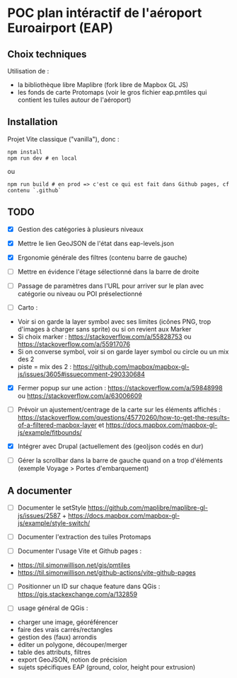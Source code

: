 # POC plan intéractif de l'aéroport Euroairport (EAP)

## Choix techniques

Utilisation de :
* la bibliothèque libre Maplibre (fork libre de Mapbox GL JS)
* les fonds de carte Protomaps (voir le gros fichier eap.pmtiles qui contient les tuiles autour de l'aéroport)

## Installation

Projet Vite classique ("vanilla"), donc :

```
npm install
npm run dev # en local
```

ou 

```
npm run build # en prod => c'est ce qui est fait dans Github pages, cf contenu `.github`
```

## TODO

- [x] Gestion des catégories à plusieurs niveaux

- [x] Mettre le lien GeoJSON de l'état dans eap-levels.json

- [x] Ergonomie générale des filtres (contenu barre de gauche)

- [ ] Mettre en évidence l'étage sélectionné dans la barre de droite

- [ ] Passage de paramètres dans l'URL pour arriver sur le plan avec catégorie ou niveau ou POI préselectionné

- [ ] Carto : 
* Voir si on garde la layer symbol avec ses limites (icônes PNG, trop d'images à charger sans sprite) ou si on revient aux Marker
* Si choix marker : https://stackoverflow.com/a/55828753 ou https://stackoverflow.com/a/55917076
* Si on converse symbol, voir si on garde layer symbol ou circle ou un mix des 2
* piste = mix des 2 : https://github.com/mapbox/mapbox-gl-js/issues/3605#issuecomment-290330684

- [x] Fermer popup sur une action : https://stackoverflow.com/a/59848998 ou https://stackoverflow.com/a/63006609

- [ ] Prévoir un ajustement/centrage de la carte sur les éléments affichés : https://stackoverflow.com/questions/45770260/how-to-get-the-results-of-a-filtered-mapbox-layer et https://docs.mapbox.com/mapbox-gl-js/example/fitbounds/

- [x] Intégrer avec Drupal (actuellement des (geo)json codés en dur)

- [ ] Gérer la scrollbar dans la barre de gauche quand on a trop d'éléments (exemple Voyage > Portes d'embarquement)

## A documenter

- [ ] Documenter le setStyle https://github.com/maplibre/maplibre-gl-js/issues/2587 + https://docs.mapbox.com/mapbox-gl-js/example/style-switch/

- [ ] Documenter l'extraction des tuiles Protomaps

- [ ] Documenter l'usage Vite et Github pages :
* https://til.simonwillison.net/gis/pmtiles
* https://til.simonwillison.net/github-actions/vite-github-pages

- [ ] Positionner un ID sur chaque feature dans QGis : https://gis.stackexchange.com/a/132859

- [ ] usage général de QGis :
* charger une image, géoréférencer
* faire des vrais carrés/rectangles
* gestion des (faux) arrondis
* éditer un polygone, découper/merger
* table des attributs, filtres
* export GeoJSON, notion de précision
* sujets spécifiques EAP (ground, color, height pour extrusion)